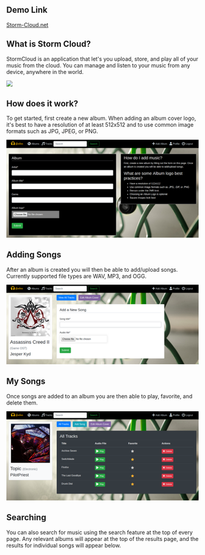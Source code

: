 ## Demo Link

[Storm-Cloud.net](http://www.thesoundcloud.net/)

## What is Storm Cloud?

StormCloud is an application that let's you upload, store, and play all of your music from the cloud. You can manage and listen to your music from any device, anywhere in the world. 

![](https://github.com/beingabeer/Storm-Cloud/blob/master/music_project/reade_png/homepage.png)

## How does it work?

To get started, first create a new album. When adding an album cover logo, it's best to have a resolution of at least 512x512 and to use common image formats such as JPG, JPEG, or PNG.

![](https://raw.githubusercontent.com/beingabeer/Amber/master/music_project/reade_png/add_album.png)

## Adding Songs

After an album is created you will then be able to add/upload songs. Currently supported file types are WAV, MP3, and OGG.

![](https://raw.githubusercontent.com/beingabeer/Amber/master/music_project/reade_png/song.png)


## My Songs

Once songs are added to an album you are then able to play, favorite, and delete them.

![](https://raw.githubusercontent.com/beingabeer/Amber/master/music_project/reade_png/song_list.png)


## Searching

You can also search for music using the search feature at the top of every page. Any relevant albums will appear at the top of the results page, and the results for individual songs will appear below. 
